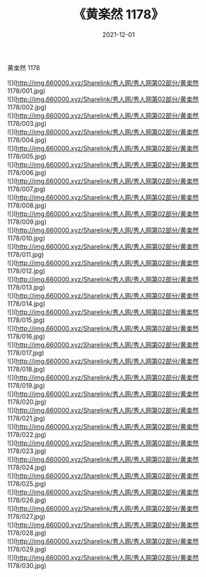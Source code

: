﻿---
layout: post
title:  《黄楽然 1178》
date:   2021-12-01
img: http://img.660000.xyz/Sharelink/秀人网/秀人网第02部分/黄楽然 1178/000.jpg
categories: [美女, 清纯, 唯美]
---

黄楽然 1178

  ![](http://img.660000.xyz/Sharelink/秀人网/秀人网第02部分/黄楽然 1178/001.jpg) <br> ![](http://img.660000.xyz/Sharelink/秀人网/秀人网第02部分/黄楽然 1178/002.jpg) <br> ![](http://img.660000.xyz/Sharelink/秀人网/秀人网第02部分/黄楽然 1178/003.jpg) <br> ![](http://img.660000.xyz/Sharelink/秀人网/秀人网第02部分/黄楽然 1178/004.jpg) <br> ![](http://img.660000.xyz/Sharelink/秀人网/秀人网第02部分/黄楽然 1178/005.jpg) <br> ![](http://img.660000.xyz/Sharelink/秀人网/秀人网第02部分/黄楽然 1178/006.jpg) <br> ![](http://img.660000.xyz/Sharelink/秀人网/秀人网第02部分/黄楽然 1178/007.jpg) <br> ![](http://img.660000.xyz/Sharelink/秀人网/秀人网第02部分/黄楽然 1178/008.jpg) <br> ![](http://img.660000.xyz/Sharelink/秀人网/秀人网第02部分/黄楽然 1178/009.jpg) <br> ![](http://img.660000.xyz/Sharelink/秀人网/秀人网第02部分/黄楽然 1178/010.jpg) <br> ![](http://img.660000.xyz/Sharelink/秀人网/秀人网第02部分/黄楽然 1178/011.jpg) <br> ![](http://img.660000.xyz/Sharelink/秀人网/秀人网第02部分/黄楽然 1178/012.jpg) <br> ![](http://img.660000.xyz/Sharelink/秀人网/秀人网第02部分/黄楽然 1178/013.jpg) <br> ![](http://img.660000.xyz/Sharelink/秀人网/秀人网第02部分/黄楽然 1178/014.jpg) <br> ![](http://img.660000.xyz/Sharelink/秀人网/秀人网第02部分/黄楽然 1178/015.jpg) <br> ![](http://img.660000.xyz/Sharelink/秀人网/秀人网第02部分/黄楽然 1178/016.jpg) <br> ![](http://img.660000.xyz/Sharelink/秀人网/秀人网第02部分/黄楽然 1178/017.jpg) <br> ![](http://img.660000.xyz/Sharelink/秀人网/秀人网第02部分/黄楽然 1178/018.jpg) <br> ![](http://img.660000.xyz/Sharelink/秀人网/秀人网第02部分/黄楽然 1178/019.jpg) <br> ![](http://img.660000.xyz/Sharelink/秀人网/秀人网第02部分/黄楽然 1178/020.jpg) <br> ![](http://img.660000.xyz/Sharelink/秀人网/秀人网第02部分/黄楽然 1178/021.jpg) <br> ![](http://img.660000.xyz/Sharelink/秀人网/秀人网第02部分/黄楽然 1178/022.jpg) <br> ![](http://img.660000.xyz/Sharelink/秀人网/秀人网第02部分/黄楽然 1178/023.jpg) <br> ![](http://img.660000.xyz/Sharelink/秀人网/秀人网第02部分/黄楽然 1178/024.jpg) <br> ![](http://img.660000.xyz/Sharelink/秀人网/秀人网第02部分/黄楽然 1178/025.jpg) <br> ![](http://img.660000.xyz/Sharelink/秀人网/秀人网第02部分/黄楽然 1178/026.jpg) <br> ![](http://img.660000.xyz/Sharelink/秀人网/秀人网第02部分/黄楽然 1178/027.jpg) <br> ![](http://img.660000.xyz/Sharelink/秀人网/秀人网第02部分/黄楽然 1178/028.jpg) <br> ![](http://img.660000.xyz/Sharelink/秀人网/秀人网第02部分/黄楽然 1178/029.jpg) <br> ![](http://img.660000.xyz/Sharelink/秀人网/秀人网第02部分/黄楽然 1178/030.jpg) <br>
